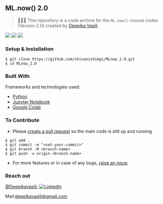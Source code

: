 ## ML.now() 2.0

> 👩🏻‍💻  This repository is a code archive for the `ML.now()` course codes [Version 2.0] created by [Deepika Vasili](https://github.com/Dee0802)


![](https://img.shields.io/badge/TensorFlow-v2.4.0-informational?style=flat&logo=data:image/svg%2bxml;base64,<BASE64_DATA>)
![](https://img.shields.io/badge/Python-v3.9-informational?style=flat&logo=<LOGO_NAME>&logoColor=white&color=2bbc8a)
![](https://img.shields.io/badge/Shell-Zsh-informational?style=flat&logo=<LOGO_NAME>&logoColor=white&color=5a4fcf)




### Setup & Installation

```
$ git clone https://github.com/shivanishimpi/MLnow_2.0.git
$ cd MLnow_2.0
```
### Built With

Frameworks and technologies used:
* [Python](https://www.python.org/)
* [Jupyter Notebook](https://jupyter.org/)
* [Google Colab](https://colab.research.google.com/notebooks/intro.ipynb?utm_source=scs-index)


### To Contribute

- Please [create a pull request](https://github.com/shivanishimpi/MLnow_2.0/pulls) so the main code is still up and running

```
$ git add .
$ git commit -m "<set-your-commit>"
$ git branch -M <branch-name>
$ git push -u origin <branch-name>
```

- For more features or in case of any bugs, [raise an issue](https://github.com/shivanishimpi/MLnow_2.0/issues).

### Reach out

[@Deepikavasili:](https://github.com/Dee0802)
[![LinkedIn][2.2]][2]

[2.2]: https://user-images.githubusercontent.com/26264600/88994287-99226500-d31a-11ea-9a80-a91afd654777.png
[2]: https://www.linkedin.com/in/deepika-vasili-0802
Mail:deepikavasili@gmail.com
